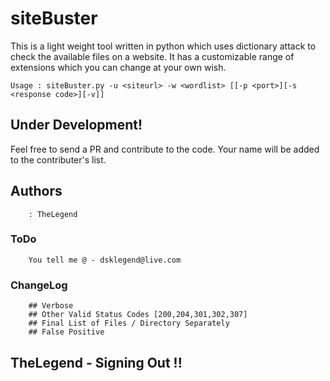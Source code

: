 # siteBuster

This is a light weight tool written in python which uses dictionary attack to check the available files on a website.
It has a customizable range of extensions which you can change at your own wish.

    Usage : siteBuster.py -u <siteurl> -w <wordlist> [[-p <port>][-s <response code>][-v]]

## Under Development!

Feel free to send a PR and contribute to the code. Your name will be added to the contributer's list.



## Authors
        : TheLegend


### ToDo
        You tell me @ - dsklegend@live.com

### ChangeLog
        ## Verbose 
        ## Other Valid Status Codes [200,204,301,302,307] 
        ## Final List of Files / Directory Separately   
        ## False Positive   
        
        
## TheLegend - Signing Out !!
